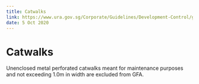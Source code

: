 ```yaml
---
title: Catwalks
link: https://www.ura.gov.sg/Corporate/Guidelines/Development-Control/gross-floor-area/GFA/Catwalks
date: 5 Oct 2020
---
```


# Catwalks

Unenclosed metal perforated catwalks meant for maintenance purposes and not exceeding 1.0m in width are excluded from GFA.